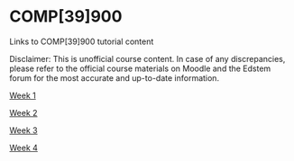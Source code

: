# COMP[39]900
Links to COMP[39]900 tutorial content

Disclaimer: This is unofficial course content. In case of any discrepancies, please refer to the official course materials on Moodle and the Edstem forum for the most accurate and up-to-date information.

[Week 1](https://docs.google.com/document/d/1mIKgQu6rr8Hec4c_U64TQGk3eHNtGEPUpUb84gcSw3c/edit?usp=sharing)

[Week 2](https://docs.google.com/document/d/1LoCj3FF-QmJpm6oxZhI0Yn7BJfqoNMVNqpP09WCR80w/edit?usp=sharing)

[Week 3](https://docs.google.com/document/d/15qfjlikNzmVtIrXsQzF_FA9u6wGxy5DiRy-BryzlXks/edit?usp=sharing)

[Week 4](https://docs.google.com/document/d/1kVZu_Spizoc-Z5fseZWDYyJ2Ga3RtDKjIjBjRFhIHKw/edit?usp=sharing)
